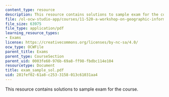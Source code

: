```yaml
---
content_type: resource
description: This resource contains solutions to sample exam for the course.
file: /ol-ocw-studio-app/courses/11-520-a-workshop-on-geographic-information-systems-fall-2005/281fef0261a8c2533158013c61031aa4_exam_sample_sol.pdf
file_size: 63975
file_type: application/pdf
learning_resource_types:
- Exams
license: https://creativecommons.org/licenses/by-nc-sa/4.0/
ocw_type: OCWFile
parent_title: Exams
parent_type: CourseSection
parent_uid: 0003fe60-976b-69a8-ff98-fbdbc114e104
resourcetype: Document
title: exam_sample_sol.pdf
uid: 281fef02-61a8-c253-3158-013c61031aa4
---
```

This resource contains solutions to sample exam for the course.